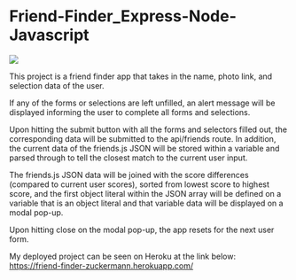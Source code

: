 # Friend-Finder_Express-Node-Javascript

![](https://media.giphy.com/media/9sQxJzbdxKPzw7J3Bt/giphy.gif)

This project is a friend finder app that takes in the name, photo link,
and selection data of the user.

If any of the forms or selections are left unfilled, an alert message will be displayed
informing the user to complete all forms and selections.

Upon hitting the submit button with all the forms and selectors filled out,
the corresponding data will be submitted to the api/friends route. In addition,
the current data of the friends.js JSON will be stored within a variable and parsed through
to tell the closest match to the current user input.

The friends.js JSON data will be joined with the score differences (compared to current user scores),
sorted from lowest score to highest score, and the first object literal within the JSON array will be
defined on a variable that is an object literal and that variable data will be displayed on a modal pop-up.

Upon hitting close on the modal pop-up, the app resets for the next user form.



My deployed project can be seen on Heroku at the link below:
https://friend-finder-zuckermann.herokuapp.com/
